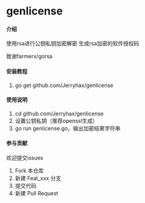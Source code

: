 # genlicense

#### 介绍
使用rsa进行公钥私钥加密解密
生成rsa加密的软件授权码

致谢farmerx/gorsa


#### 安装教程

1.  go get github.com/Jerryhax/genlicense


#### 使用说明

1.  cd github.com/Jerryhax/genlicense
2.  设置公钥私钥（推荐openssl生成）
3.  go run genlicense.go，输出加密结果字符串

#### 参与贡献

  欢迎提交issues
1.  Fork 本仓库
2.  新建 Feat_xxx 分支
3.  提交代码
4.  新建 Pull Request

